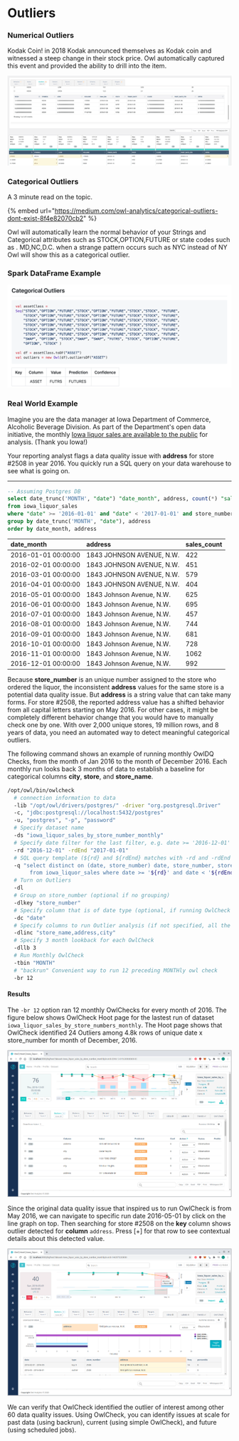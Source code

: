 # Outliers

### Numerical Outliers

Kodak Coin!  in 2018 Kodak announced themselves as Kodak coin and witnessed a steep change in their stock price.  Owl automatically captured this event and provided the ability to drill into the item.

![](../.gitbook/assets/owl-outliers.png)

### Categorical Outliers

A 3 minute read on the topic.

{% embed url="https://medium.com/owl-analytics/categorical-outliers-dont-exist-8f4e82070cb2" %}

Owl will automatically learn the normal behavior of your Strings and Categorical attributes such as STOCK,OPTION,FUTURE  or state codes such as . MD,NC,D.C.    when a strange pattern occurs such as NYC instead of NY Owl will show this as a categorical outlier.

### Spark DataFrame Example

![](../.gitbook/assets/owl-categorical-outlier.png)

### Real World Example

Imagine you are the data manager at Iowa Department of Commerce, Alcoholic Beverage Division. As part of the Department's open data initiative, the monthly [Iowa liquor sales are available to the public](https://data.iowa.gov/Sales-Distribution/Iowa-Liquor-Sales/m3tr-qhgy) for analysis. \(Thank you Iowa!\)

Your reporting analyst flags a data quality issue with **address** for store \#2508 in year 2016. You quickly run a SQL query on your data warehouse to see what is going on.   
****

```sql
-- Assuming Postgres DB
select date_trunc('MONTH', "date") "date_month", address, count(*) "sales_count"
from iowa_liquor_sales 
where "date" >= '2016-01-01' and "date" < '2017-01-01' and store_number = '2508'
group by date_trunc('MONTH', "date"), address
order by date_month, address
```

| date\_month | address | sales\_count |
| :--- | :--- | :--- |
|  2016-01-01 00:00:00 | 1843 JOHNSON AVENUE, N.W. |  422 |
|  2016-02-01 00:00:00 | 1843 JOHNSON AVENUE, N.W. |  451 |
|  2016-03-01 00:00:00 | 1843 JOHNSON AVENUE, N.W. |  579 |
|  2016-04-01 00:00:00 | 1843 JOHNSON AVENUE, N.W. |  404 |
|  2016-05-01 00:00:00 | 1843 Johnson Avenue, N.W. |  625 |
|  2016-06-01 00:00:00 | 1843 Johnson Avenue, N.W. |  695 |
|  2016-07-01 00:00:00 | 1843 Johnson Avenue, N.W. |  457 |
|  2016-08-01 00:00:00 | 1843 Johnson Avenue, N.W. |  744 |
|  2016-09-01 00:00:00 | 1843 Johnson Avenue, N.W. |  681 |
|  2016-10-01 00:00:00 | 1843 Johnson Avenue, N.W. |  728 |
|  2016-11-01 00:00:00 | 1843 Johnson Avenue, N.W. |  1062 |
|  2016-12-01 00:00:00 | 1843 Johnson Avenue, N.W. |  992 |

Because **store\_number** is an unique number assigned to the store who ordered the liquor, the inconsistent **address** values for the same store is a potential data quality issue. But **address** is a string value that can take many forms. For store \#2508, the reported address value has a shifted behavior from all capital letters starting on May 2016. For other cases, it might be completely different behavior change that you would have to manually check one by one. With over 2,000 unique stores, 19 million rows, and 8 years of data, you need an automated way to detect meaningful categorical outliers.

The following command shows an example of running monthly OwlDQ Checks, from the month of Jan 2016 to the month of December 2016. Each monthly run looks back 3 months of data to establish a baseline for categorical columns **city**, **store**, and **store\_name**.

```bash
/opt/owl/bin/owlcheck 
  # connection information to data
  -lib "/opt/owl/drivers/postgres/" -driver "org.postgresql.Driver"
  -c, "jdbc:postgresql://localhost:5432/postgres"
  -u, "postgres", "-p", "password"
  # Specify dataset name
  -ds "iowa_liquor_sales_by_store_number_monthly"
  # Specify date filter for the last filter, e.g. date >= '2016-12-01' and date < '2017-01-01'
  -rd "2016-12-01" -rdEnd "2017-01-01" 
  # SQL query template (${rd} and ${rdEnd} matches with -rd and -rdEnd
  -q "select distinct on (date, store_number) date, store_number, store_name, address, city
       from iowa_liquor_sales where date >= '${rd}' and date < '${rdEnd}' "
  # Turn on Outliers
  -dl
  # Group on store_number (optional if no grouping)
  -dlkey "store_number"
  # Specify column that is of date type (optional, if running OwlCheck without time context)
  -dc "date"
  # Specify columns to run Outlier analysis (if not specified, all the columns in query are included in analysis)
  -dlinc "store_name,address,city"
  # Specify 3 month lookback for each OwlCheck
  -dllb 3 
  # Run Monthly OwlCheck
  -tbin "MONTH"
  # "backrun" Convenient way to run 12 preceding MONTHly owl check
  -br 12
```

#### Results

The `-br 12` option ran 12 monthly OwlChecks for every month of 2016. The figure below shows OwlCheck Hoot page for the lastest run of dataset `iowa_liquor_sales_by_store_numbers_monthly`. The Hoot page shows that OwlCheck identified 24 Outliers among 4.8k rows of unique date x store\_number for month of December, 2016.

![Monthly OwlCheck for 2016-12-01](../.gitbook/assets/image%20%2839%29.png)

Since the original data quality issue that inspired us to run OwlCheck is from May 2016, we can navigate to specific run date 2016-05-01 by click on the line graph on top. Then searching for store \#2508 on the **key** column shows outlier detected for **column** `address`. Press \[+\] for that row to see contextual details about this detected value.

![Monthly OwlCheck for 2016-05-01. The drill-in outlier details for store \#2508 is shown](../.gitbook/assets/image%20%2836%29.png)

We can verify that OwlCheck identified the outlier of interest among other 60 data quality issues. Using OwlCheck, you can identify issues at scale for past data \(using backrun\), current \(using simple OwlCheck\), and future \(using scheduled jobs\).







